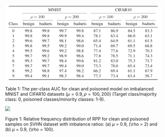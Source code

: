 ![](Table1.png)

Table 1: The per-class AUC for clean and poisoned model on imbalanced MNIST and CIFAR10 datasets ($\mu = 0.9, \rho = 100, 200$) (Target class/majority class: 0, poisoned classes/minority classes: 1-9).

![](figure555.png)

Figure 1: Relative frequency distribution of RPP for clean and poisoned samples on SVHN dataset with imbalance ratios: (a) $\mu$ = 0.9, \(\rho = 2\) and (b) $\mu$ = 0.9, \(\rho = 100\).

